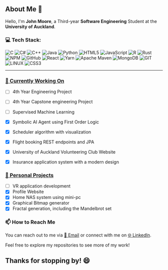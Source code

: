 ## About Me 🚀

Hello, I'm **John Moore**, a Third-year **Software Engineering** Student at the **University of Auckland**.


### 💻 Tech Stack:
![C](https://img.shields.io/badge/c-%2300599C.svg?style=for-the-badge&logo=c&logoColor=white) ![C#](https://img.shields.io/badge/c%23-%23239120.svg?style=for-the-badge&logo=c-sharp&logoColor=white) ![C++](https://img.shields.io/badge/c++-%2300599C.svg?style=for-the-badge&logo=c%2B%2B&logoColor=white) ![Java](https://img.shields.io/badge/java-%23ED8B00.svg?style=for-the-badge&logo=java&logoColor=white) ![Python](https://img.shields.io/badge/python-3670A0?style=for-the-badge&logo=python&logoColor=ffdd54) ![HTML5](https://img.shields.io/badge/html5-%23E34F26.svg?style=for-the-badge&logo=html5&logoColor=white) ![JavaScript](https://img.shields.io/badge/javascript-%23323330.svg?style=for-the-badge&logo=javascript&logoColor=%23F7DF1E) ![R](https://img.shields.io/badge/r-%23276DC3.svg?style=for-the-badge&logo=r&logoColor=white) ![Rust](https://img.shields.io/badge/rust-%23000000.svg?style=for-the-badge&logo=rust&logoColor=white) ![NPM](https://img.shields.io/badge/NPM-%23000000.svg?style=for-the-badge&logo=npm&logoColor=white) ![GitHub](https://img.shields.io/badge/GitHub-%23121011.svg?style=for-the-badge&logo=github&logoColor=white) ![React](https://img.shields.io/badge/react-%2320232a.svg?style=for-the-badge&logo=react&logoColor=%2361DAFB) ![Yarn](https://img.shields.io/badge/yarn-%232C8EBB.svg?style=for-the-badge&logo=yarn&logoColor=white) ![Apache Maven](https://img.shields.io/badge/Apache%20Maven-C71A36?style=for-the-badge&logo=Apache%20Maven&logoColor=white) ![MongoDB](https://img.shields.io/badge/MongoDB-%234ea94b.svg?style=for-the-badge&logo=mongodb&logoColor=white) ![GIT](https://img.shields.io/badge/Git-fc6d26?style=for-the-badge&logo=git&logoColor=white) ![LINUX](https://img.shields.io/badge/Linux-FCC624?style=for-the-badge&logo=linux&logoColor=black) ![CSS3](https://img.shields.io/badge/css3-%231572B6.svg?style=for-the-badge&logo=css3&logoColor=white)

---

### [🔭 Currently Working On](https://github.com/John-Moore-UOA/University-Projects)
- [ ] 4th Year Engineering Project
- [ ] 4th Year Capstone engineering Project
      
- [ ] Supervised Machine Learning
- [X] Symbolic AI Agent using First Order Logic
- [X] Scheduler algorithm with visualization
- [x] Flight booking REST endpoints and JPA
- [x] University of Auckland Volunteering Club Website
- [x] Insurance application system with a modern design 

### [:pushpin: Personal Projects](https://github.com/John-Moore-UOA/Personal)
- [ ] VR application development
- [x] Profile Website
- [X] Home NAS system using mini-pc
- [x] Graphical Bitmap generator
- [x] Fractal generation, including the Mandelbrot set

### 📫 How to Reach Me
You can reach out to me via [:email: Email](mailto:jmoo713@aucklanduni.ac.nz) or connect with me on [:globe_with_meridians: LinkedIn](https://www.linkedin.com/in/johnmoore03/).


Feel free to explore my repositories to see more of my work!

Thanks for stopping by! 😄
---
